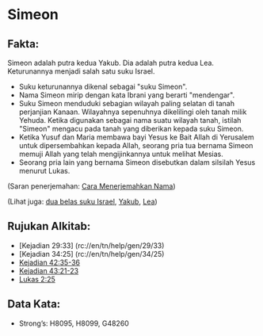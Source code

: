 # Simeon

## Fakta: 

Simeon adalah putra kedua Yakub. Dia adalah putra kedua Lea. Keturunannya menjadi salah satu suku Israel. 

* Suku keturunannya dikenal sebagai "suku Simeon".
* Nama Simeon mirip dengan kata Ibrani yang berarti "mendengar".
* Suku Simeon menduduki sebagian wilayah paling selatan di tanah perjanjian Kanaan. Wilayahnya sepenuhnya dikelilingi oleh tanah milik Yehuda. Ketika digunakan sebagai nama suatu wilayah tanah, istilah "Simeon" mengacu pada tanah yang diberikan kepada suku Simeon.
* Ketika Yusuf dan Maria membawa bayi Yesus ke Bait Allah di Yerusalem untuk dipersembahkan kepada Allah, seorang pria tua bernama Simeon memuji Allah yang telah mengijinkannya untuk melihat Mesias.
* Seorang pria lain yang bernama Simeon disebutkan dalam silsilah Yesus menurut Lukas. 

(Saran penerjemahan: [Cara Menerjemahkan Nama](rc://en/ta/man/translate/translate-names))  

(Lihat juga: [dua belas suku Israel](../lainnya/12tribesofisrael.md), [Yakub](../nama/yakub.md), [Lea](../nama/leah.md)) 

## Rujukan Alkitab:

* [Kejadian 29:33] (rc://en/tn/help/gen/29/33)
* [Kejadian 34:25] (rc://en/tn/help/gen/34/25)
* [Kejadian 42:35-36](rc://en/tn/help/gen/42/35)
* [Kejadian 43:21-23](rc://en/tn/help/gen/43/21)
* [Lukas 2:25](rc://en/tn/help/luk/02/25) 

## Data Kata:

* Strong’s: H8095, H8099, G48260
